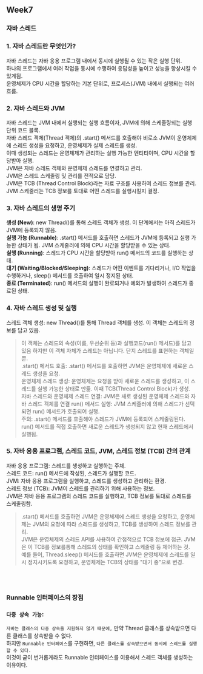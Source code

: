 ## Week7

### 자바 스레드

### 1. 자바 스레드란 무엇인가?  
자바 스레드는 자바 응용 프로그램 내에서 동시에 실행될 수 있는 작은 실행 단위.    
하나의 프로그램에서 여러 작업을 동시에 수행하여 응답성을 높이고 성능을 향상시킬 수 있게됨.  
운영체제가 CPU 시간을 할당하는 기본 단위로, 프로세스(JVM) 내에서 실행되는 여러 흐름.  



### 2. 자바 스레드와 JVM  
자바 스레드는 JVM 내에서 실행되는 실행 흐름이자, JVM에 의해 스케줄링되는 실행 단위 코드 블록.  
자바 스레드 객체(Thread 객체)의 .start() 메서드를 호출해야 비로소 JVM이 운영체제에 스레드 생성을 요청하고, 운영체제가 실제 스레드를 생성.  
이때 생성되는 스레드는 운영체제가 관리하는 실행 가능한 엔티티이며, CPU 시간을 할당받아 실행.  
JVM은 자바 스레드 객체와 운영체제 스레드를 연결하고 관리.  
JVM은 스레드 스케줄링 및 관리를 전적으로 담당.  
JVM은 TCB (Thread Control Block)라는 자료 구조를 사용하여 스레드 정보를 관리.  
JVM 스케줄러는 TCB 정보를 토대로 어떤 스레드를 실행시킬지 결정.  

### 3. 자바 스레드의 생명 주기  
**생성 (New)**: new Thread()를 통해 스레드 객체가 생성. 이 단계에서는 아직 스레드가 JVM에 등록되지 않음.  
**실행 가능 (Runnable)**: .start() 메서드를 호출하면 스레드가 JVM에 등록되고 실행 가능한 상태가 됨. JVM 스케줄러에 의해 CPU 시간을 할당받을 수 있는 상태.  
**실행 (Running)**: 스레드가 CPU 시간을 할당받아 run() 메서드의 코드를 실행하는 상태.  
**대기 (Waiting/Blocked/Sleeping)**: 스레드가 어떤 이벤트를 기다리거나, I/O 작업을 수행하거나, sleep() 메서드를 호출하여 일시 정지된 상태.  
**종료 (Terminated)**: run() 메서드의 실행이 완료되거나 예외가 발생하여 스레드가 종료된 상태.

### 4. 자바 스레드 생성 및 실행  
스레드 객체 생성: new Thread()를 통해 Thread 객체를 생성. 이 객체는 스레드의 정보를 담고 있음.    
> 이 객체는 스레드의 속성(이름, 우선순위 등)과 실행코드(run() 메서드)를 담고 있음
> 하지만 이 객체 자체가 스레드는 아닙니다. 단지 스레드를 표현하는 객체일 뿐.  
.start() 메서드 호출: .start() 메서드를 호출하면 JVM은 운영체제에 새로운 스레드 생성을 요청.  
운영체제 스레드 생성: 운영체제는 요청을 받아 새로운 스레드를 생성하고, 이 스레드를 실행 가능한 상태로 만듦. 이때 TCB(Thread Control Block)가 생성.  
자바 스레드와 운영체제 스레드 연결: JVM은 새로 생성된 운영체제 스레드와 자바 스레드 객체를 연결
run() 메서드 실행: JVM 스케줄러에 의해 스레드가 선택되면 run() 메서드가 호출되어 실행.  
> 주의: .start() 메서드를 호출해야 스레드가 JVM에 등록되어 스케줄링된다. run() 메서드를 직접 호출하면 새로운 스레드가 생성되지 않고 현재 스레드에서 실행됨.  

### 5. 자바 응용 프로그램, 스레드 코드, JVM, 스레드 정보 (TCB) 간의 관계  
자바 응용 프로그램: 스레드를 생성하고 실행하는 주체.  
스레드 코드: run() 메서드에 작성된, 스레드가 실행할 코드.  
JVM: 자바 응용 프로그램을 실행하고, 스레드를 생성하고 관리하는 환경.  
스레드 정보 (TCB): JVM이 스레드를 관리하기 위해 사용하는 정보.  
JVM은 자바 응용 프로그램의 스레드 코드를 실행하고, TCB 정보를 토대로 스레드를 스케줄링함.  

> .start() 메서드를 호출하면 JVM은 운영체제에 스레드 생성을 요청하고, 운영체제는 JVM의 요청에 따라 스레드를 생성하고, TCB를 생성하여 스레드 정보를 관리.   
> JVM은 운영체제의 스레드 API를 사용하여 간접적으로 TCB 정보에 접근. JVM은 이 TCB를 정보를통해 스레드의 상태를 확인하고 스케줄링 등 제어하는 것.  
> 예를 들어, Thread.sleep() 메서드를 호출하면 JVM은 운영체제에 스레드를 일시 정지시키도록 요청하고, 운영체제는 TCB의 상태를 "대기 중"으로 변경.


<br><br>  


### Runnable 인터페이스의 장점  

### `다중 상속 가능`:

`자바는 클래스의 다중 상속을 지원하지 않기 때문에,` 만약 Thread 클래스를 상속받으면 다른 클래스를 상속받을 수 없다.  
하지만 `Runnable 인터페이스`를 구현하면, `다른 클래스를 상속받으면서 동시에 스레드를 실행할 수 있다.`  
이것이 굳이 번거롭게라도 Runnable 인터페이스를 이용해서 스레드 객체를 생성하는 이유이다.

<br><br>  
